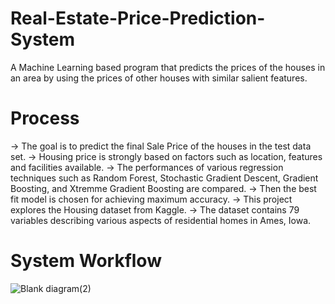 # Real-Estate-Price-Prediction-System
A Machine Learning based program that predicts the prices of the houses in an area by using the prices of other houses with similar salient features.

# Process
-> The goal is to predict the final Sale Price of the houses in the test data set.
-> Housing price is strongly based on factors such as location, features and facilities available.
-> The performances of various regression techniques such as Random Forest, Stochastic Gradient Descent, Gradient Boosting, and Xtremme Gradient Boosting are compared.
-> Then the best fit model is chosen for achieving maximum accuracy.
-> This project explores the Housing dataset from Kaggle. 
-> The dataset contains 79 variables describing various aspects of residential homes in Ames, Iowa. 


# System Workflow

![Blank diagram(2)](https://user-images.githubusercontent.com/89405038/220853424-9bc02e91-b696-4a21-9bed-3d5467714131.png)
